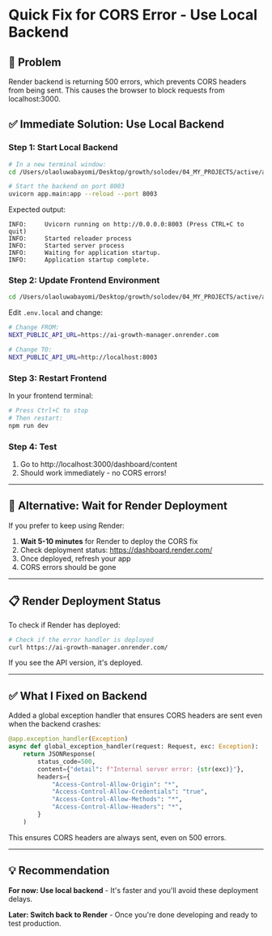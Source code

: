 # Quick Fix for CORS Error - Use Local Backend

## 🐛 Problem
Render backend is returning 500 errors, which prevents CORS headers from being sent.
This causes the browser to block requests from localhost:3000.

## ✅ Immediate Solution: Use Local Backend

### Step 1: Start Local Backend

```bash
# In a new terminal window:
cd /Users/olaoluwabayomi/Desktop/growth/solodev/04_MY_PROJECTS/active/ai-growth-manager/backend

# Start the backend on port 8003
uvicorn app.main:app --reload --port 8003
```

Expected output:
```
INFO:     Uvicorn running on http://0.0.0.0:8003 (Press CTRL+C to quit)
INFO:     Started reloader process
INFO:     Started server process
INFO:     Waiting for application startup.
INFO:     Application startup complete.
```

### Step 2: Update Frontend Environment

```bash
cd /Users/olaoluwabayomi/Desktop/growth/solodev/04_MY_PROJECTS/active/ai-growth-manager/frontend
```

Edit `.env.local` and change:
```bash
# Change FROM:
NEXT_PUBLIC_API_URL=https://ai-growth-manager.onrender.com

# Change TO:
NEXT_PUBLIC_API_URL=http://localhost:8003
```

### Step 3: Restart Frontend

In your frontend terminal:
```bash
# Press Ctrl+C to stop
# Then restart:
npm run dev
```

### Step 4: Test

1. Go to http://localhost:3000/dashboard/content
2. Should work immediately - no CORS errors!

---

## 🔧 Alternative: Wait for Render Deployment

If you prefer to keep using Render:

1. **Wait 5-10 minutes** for Render to deploy the CORS fix
2. Check deployment status: https://dashboard.render.com/
3. Once deployed, refresh your app
4. CORS errors should be gone

---

## 📋 Render Deployment Status

To check if Render has deployed:

```bash
# Check if the error handler is deployed
curl https://ai-growth-manager.onrender.com/
```

If you see the API version, it's deployed.

---

## ✅ What I Fixed on Backend

Added a global exception handler that ensures CORS headers are sent even when the backend crashes:

```python
@app.exception_handler(Exception)
async def global_exception_handler(request: Request, exc: Exception):
    return JSONResponse(
        status_code=500,
        content={"detail": f"Internal server error: {str(exc)}"},
        headers={
            "Access-Control-Allow-Origin": "*",
            "Access-Control-Allow-Credentials": "true",
            "Access-Control-Allow-Methods": "*",
            "Access-Control-Allow-Headers": "*",
        }
    )
```

This ensures CORS headers are always sent, even on 500 errors.

---

## 💡 Recommendation

**For now: Use local backend** - It's faster and you'll avoid these deployment delays.

**Later: Switch back to Render** - Once you're done developing and ready to test production.
